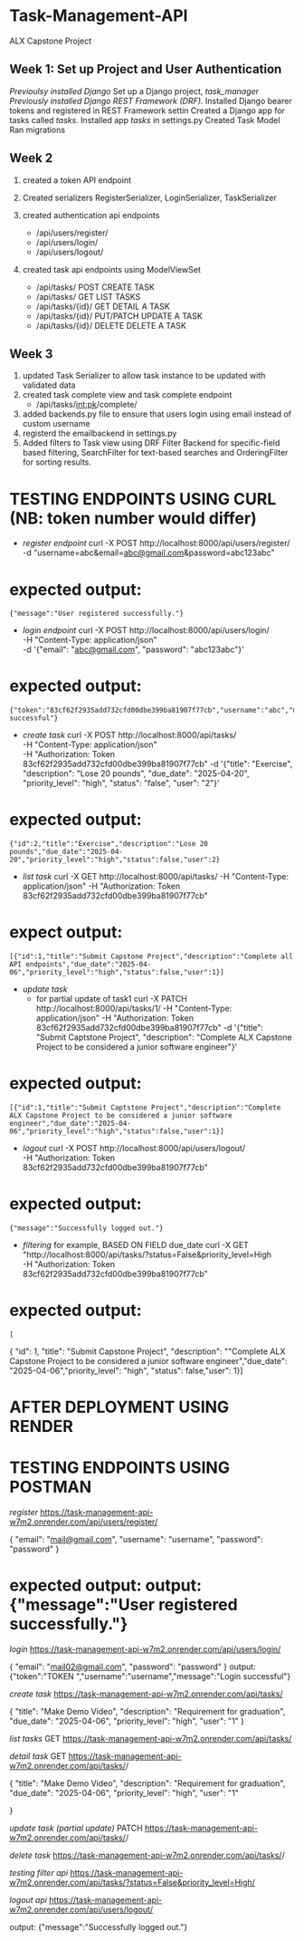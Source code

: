 # Task-Management-API
ALX Capstone Project


## Week 1: Set up Project and User Authentication
*Previoulsy installed Django*
Set up a Django project, *task_manager* 
*Previously installed Django REST Framework (DRF).*
Installed Django bearer tokens and registered in REST Framework settin
Created a Django app for tasks called *tasks*.
Installed app *tasks* in settings.py
Created Task Model
Ran migrations

## Week 2
1. created a token API endpoint
2. Created serializers RegisterSerializer, LoginSerializer, TaskSerializer
3. created authentication api endpoints
    - /api/users/register/
    - /api/users/login/
    - /api/users/logout/

4. created task api endpoints using ModelViewSet
    - /api/tasks/        POST         CREATE TASK
    - /api/tasks/        GET          LIST TASKS   
    - /api/tasks/{id}/   GET          DETAIL A TASK
    - /api/tasks/{id}/   PUT/PATCH    UPDATE A TASK
    - /api/tasks/{id}/   DELETE       DELETE A TASK

## Week 3
1. updated Task Serializer to allow task instance to be updated with validated data
2. created task complete view and task complete endpoint
    - /api/tasks/<int:pk>/complete/
3. added backends.py file to ensure that users login using email instead of custom username
4. registerd the emailbackend in settings.py
5. Added filters to Task view using DRF Filter Backend for specific-field based filtering, SearchFilter for text-based searches and OrderingFilter for sorting results. 



# TESTING ENDPOINTS USING CURL (NB: token number would differ)
- *register endpoint*
    curl -X POST http://localhost:8000/api/users/register/ \
    -d "username=abc&email=abc@gmail.com&password=abc123abc"
# expected output:
    {"message":"User registered successfully."}

- *login endpoint*
    curl -X POST http://localhost:8000/api/users/login/ \
    -H "Content-Type: application/json"\
    -d '{"email": "abc@gmail.com", "password": "abc123abc"}'
# expected output:
    {"token":"83cf62f2935add732cfd00dbe399ba81907f77cb","username":"abc","message":"Login successful"}

- *create task*
    curl -X POST http://localhost:8000/api/tasks/ \
    -H "Content-Type: application/json" \
    -H "Authorization: Token 83cf62f2935add732cfd00dbe399ba81907f77cb"
     -d '{"title": "Exercise", "description": "Lose 20 pounds", "due_date": "2025-04-20", "priority_level": "high", "status": "false", "user": "2"}'
# expected output:
    {"id":2,"title":"Exercise","description":"Lose 20 pounds","due_date":"2025-04-20","priority_level":"high","status":false,"user":2}

- *list task*
    curl -X GET http://localhost:8000/api/tasks/ 
    -H "Content-Type: application/json" 
    -H "Authorization: Token 83cf62f2935add732cfd00dbe399ba81907f77cb"
# expect output:
    [{"id":1,"title":"Submit Capstone Project","description":"Complete all API endpoints","due_date":"2025-04-06","priority_level":"high","status":false,"user":1}]

- *update task*
    - for partial update of task1
    curl -X PATCH http://localhost:8000/api/tasks/1/ 
    -H "Content-Type: application/json" 
    -H "Authorization: Token 83cf62f2935add732cfd00dbe399ba81907f77cb"
    -d '{"title": "Submit Captstone Project", "description": "Complete ALX Capstone Project to be considered a junior software engineer"}'
# expected output: 
    [{"id":1,"title":"Submit Captstone Project","description":"Complete ALX Capstone Project to be considered a junior software engineer","due_date":"2025-04-06","priority_level":"high","status":false,"user":1}]

- *logout*
    curl -X POST http://localhost:8000/api/users/logout/ \
    -H "Authorization: Token 83cf62f2935add732cfd00dbe399ba81907f77cb"
# expected output:
    {"message":"Successfully logged out."}

- *filtering*
 for example, BASED ON FIELD due_date
    curl -X GET "http://localhost:8000/api/tasks/?status=False&priority_level=High \
    -H "Authorization: Token 83cf62f2935add732cfd00dbe399ba81907f77cb"

# expected output:
    [
  {
    "id": 1, "title": "Submit Capstone Project", "description": ""Complete ALX Capstone Project to be considered a junior software engineer","due_date": "2025-04-06","priority_level": "high", "status": false,"user": 1}]

# AFTER DEPLOYMENT USING RENDER
# TESTING ENDPOINTS USING POSTMAN
*register* 
https://task-management-api-w7m2.onrender.com/api/users/register/

{
  "email": "mail@gmail.com",
  "username": "username",
  "password": "password"
}
# expected output: output: {"message":"User registered successfully."}

*login*
https://task-management-api-w7m2.onrender.com/api/users/login/

{
  "email": "mail02@gmail.com",
  "password": "password"
}                                                                                             output: {"token":"TOKEN ","username":"username","message":"Login successful"}


*create task*
https://task-management-api-w7m2.onrender.com/api/tasks/

{
  "title": "Make Demo Video",
  "description": "Requirement for graduation",
  "due_date": "2025-04-06",
  "priority_level": "high",
  "user": "1"
}              

*list tasks*
GET
https://task-management-api-w7m2.onrender.com/api/tasks/


*detail task*
GET
https://task-management-api-w7m2.onrender.com/api/tasks/<ID>/

{
  "title": "Make Demo Video",
  "description": "Requirement for graduation",
  "due_date": "2025-04-06",
  "priority_level": "high",
  "user": "1"


}

*update task (partial update)* 
PATCH
https://task-management-api-w7m2.onrender.com/api/tasks/<ID>/


*delete task*
https://task-management-api-w7m2.onrender.com/api/tasks/<ID>/


*testing filter api*
https://task-management-api-w7m2.onrender.com/api/tasks/?status=False&priority_level=High/

*logout api*
https://task-management-api-w7m2.onrender.com/api/users/logout/

output: {"message":"Successfully logged out."}


